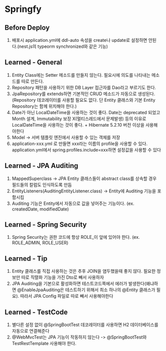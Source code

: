 # Springfy

## Before Deploy

1. 배포시 application.yml에 ddl-auto 속성을 create나 update로 설정하면 안된다.(nest.js의 typeorm synchronized와 같은 기능)

## Learned - General

1. Entity Class에는 Setter 메소드를 만들지 않는다. 필요시에 의도를 나타내는 메소드를 따로 만든다.
2. Repository 패턴을 사용하기 위한 DB Layer 접근자를 Dao라고 부르기도 한다.
3. JpaRepository를 extends하면 기본적인 CRUD 메소드가 자동으로 생성된다.(Repository 데코레이터를 사용할 필요도 없다. 단 Entity 클래스와 기본 Entity Repository는
   함께 위치해야 한다.)
4. Date가 아닌 LocalDateTime을 사용하는 것이 좋다. Date는 deprecated 되었고 Month 설계, Immutability 보장 X(멀티스레드에서 문제발생) 등의 이유로
   LocalDateTime을 사용하는 것이 좋다. + Hibernate 5.2.10 버전 이상을 사용해야한다
5. Model -> 서버 템플릿 엔진에서 사용할 수 있는 객체를 저장
6. application-xxx.yml 로 만들면 xxx라는 이름의 profile을 사용할 수 있다. application.yml에서 spring.profiles.include=xxx하면 설정값을 사용할 수 있다

## Learned - JPA Auditing

1. MappedSuperclass -> JPA Entity 클래스들이 abstract class를 상속할 경우 필드들의 칼럼도 인식하도록 만듬
2. EntityListeners(AuditingEntityListener.class) -> Entity에 Auditing 기능을 포함시킴
3. Auditing 기능은 Entity에서 자동으로 값을 넣어주는 기능이다. (ex. createdDate, modifiedDate)

## Learned - Spring Security

1. Spring Security는 권한 코드에 항상 ROLE_이 앞에 있어야 한다. (ex. ROLE_ADMIN, ROLE_USER)

## Learned - Tip

1. Entity 클래스를 직접 사용하는 것은 추후 JOIN을 염두했을때 좋지 않다. 필요한 정보만 따로 직렬화 기능을 가진 Dto로 빼서 사용하자
2. JPA Auditing을 기본으로 활성화하면 테스트코드쪽에서 에러가 발생한다(왜냐하면 @EnableJpaAuditing은 테스트하기 위해서 최소 하나의 @Entity 클래스가 필요). 따라서 JPA Config
   파일로 따로 빼서 사용해야한다

## Learned - TestCode

1. 별다른 설정 없이 @SpringBootTest 데코레이터를 사용하면 H2 데이터베이스를 자동으로 연결해준다
2. @WebMvcTest는 JPA 기능이 작동하지 않는다 -> @SpringBootTest와 TestRestTemplate 사용해야 한다.
